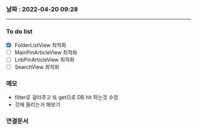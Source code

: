 ### 날짜 : 2022-04-20 09:28
---
### To do list
- [x] FolderListView 최적화
- [ ] MainPinArticleView 최적화
- [ ] LnbPinArticleView 최적화
- [ ] SearchView 최적화

### 메모
- filter로 걸러주고 또 get으로 DB hit 하는것 수정
- 깃에 올리는거 해보기

### 연결문서
